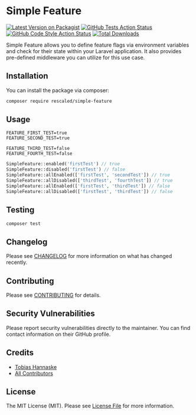# Simple Feature

[![Latest Version on Packagist](https://img.shields.io/packagist/v/rescaled/simple-feature.svg?style=flat-square)](https://packagist.org/packages/rescaled/simple-feature)
[![GitHub Tests Action Status](https://img.shields.io/github/workflow/status/rescaled/simple-feature/run-tests?label=tests)](https://github.com/rescaled/simple-feature/actions?query=workflow%3Arun-tests+branch%3Amain)
[![GitHub Code Style Action Status](https://img.shields.io/github/workflow/status/rescaled/simple-feature/Check%20&%20fix%20styling?label=code%20style)](https://github.com/rescaled/simple-feature/actions?query=workflow%3A"Check+%26+fix+styling"+branch%3Amain)
[![Total Downloads](https://img.shields.io/packagist/dt/rescaled/simple-feature.svg?style=flat-square)](https://packagist.org/packages/rescaled/simple-feature)

Simple Feature allows you to define feature flags via environment variables and check for their state within
your Laravel application. It also provides pre-defined middleware you can utilize for this use case.

## Installation

You can install the package via composer:

```bash
composer require rescaled/simple-feature
```

## Usage

```dotenv
FEATURE_FIRST_TEST=true
FEATURE_SECOND_TEST=true

FEATURE_THIRD_TEST=false
FEATURE_FOURTH_TEST=false
```

```php
SimpleFeature::enabled('firstTest') // true
SimpleFeature::disabled('firstTest') // false
SimpleFeature::allEnabled(['firstTest', 'secondTest']) // true
SimpleFeature::allDisabled(['thirdTest', 'fourthTest']) // true
SimpleFeature::allEnabled(['firstTest', 'thirdTest']) // false
SimpleFeature::allDisabled(['firstTest', 'thirdTest']) // false
```

## Testing

```bash
composer test
```

## Changelog

Please see [CHANGELOG](CHANGELOG.md) for more information on what has changed recently.

## Contributing

Please see [CONTRIBUTING](.github/CONTRIBUTING.md) for details.

## Security Vulnerabilities

Please report security vulnerabilities directly to the maintainer. You can find contact information on their GitHub profile.

## Credits

- [Tobias Hannaske](https://github.com/thannaske)
- [All Contributors](../../contributors)

## License

The MIT License (MIT). Please see [License File](LICENSE.md) for more information.
